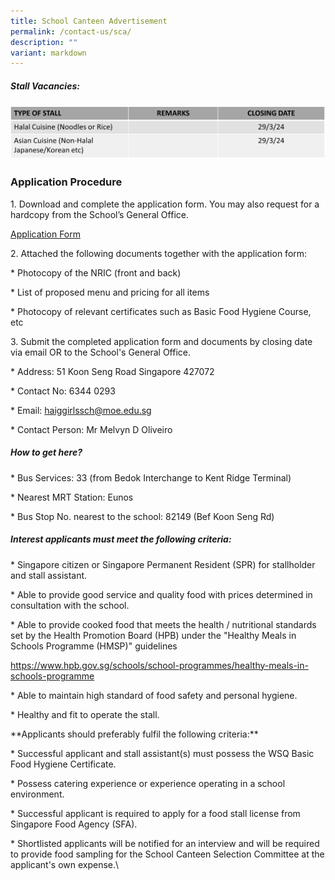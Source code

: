 ```yaml
---
title: School Canteen Advertisement
permalink: /contact-us/sca/
description: ""
variant: markdown
---
```

##### Stall Vacancies:

![](/images/Canteen_Ad___29_March_2024.jpg)

### **Application Procedure**

1\. Download and complete the application form. You may also request for a hardcopy from the School’s General Office.

[Application Form](/files/2023%20canteen%20application%20form.pdf)

2\. Attached the following documents together with the application form:

\* Photocopy of the NRIC (front and back)

\* List of proposed menu and pricing for all items

\* Photocopy of relevant certificates such as Basic Food Hygiene Course, etc

3\. Submit the completed application form and documents by closing date via email OR to the School's General Office.

\* Address: 51 Koon Seng Road Singapore 427072

\* Contact No: 6344 0293

\* Email: haiggirlssch@moe.edu.sg

\* Contact Person: Mr Melvyn D Oliveiro

##### **How to get here?**

\* Bus Services: 33 (from Bedok Interchange to Kent Ridge Terminal)

\* Nearest MRT Station: Eunos

\* Bus Stop No. nearest to the school: 82149 (Bef Koon Seng Rd)

##### **Interest applicants must meet the following criteria:**

\* Singapore citizen or Singapore Permanent Resident (SPR) for stallholder and stall assistant.

\* Able to provide good service and quality food with prices determined in consultation with the school.

\* Able to provide cooked food that meets the health / nutritional standards set by the Health Promotion Board (HPB) under the "Healthy Meals in Schools Programme (HMSP)" guidelines

https://www.hpb.gov.sg/schools/school-programmes/healthy-meals-in-schools-programme

\* Able to maintain high standard of food safety and personal hygiene.

\* Healthy and fit to operate the stall.

\*\*Applicants should preferably fulfil the following criteria:\*\*

\* Successful applicant and stall assistant(s) must possess the WSQ Basic Food Hygiene Certificate.

\* Possess catering experience or experience operating in a school environment.

\* Successful applicant is required to apply for a food stall license from Singapore Food Agency (SFA).

\* Shortlisted applicants will be notified for an interview and will be required to provide food sampling for the School Canteen Selection Committee at the applicant's own expense.\